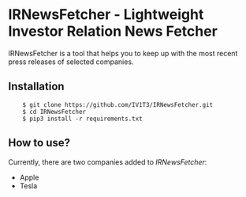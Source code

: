 # IRNewsFetcher - Lightweight Investor Relation News Fetcher

IRNewsFetcher is a tool that helps you to keep up with the most recent press releases of selected companies.

## Installation

```console
    $ git clone https://github.com/IV1T3/IRNewsFetcher.git
    $ cd IRNewsFetcher
    $ pip3 install -r requirements.txt
```

## How to use?

Currently, there are two companies added to *IRNewsFetcher*:
- Apple
- Tesla

